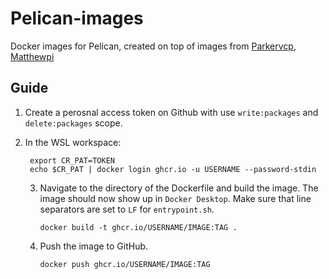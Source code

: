 # Pelican-images

Docker images for Pelican, created on top of images from [Parkervcp](https://github.com/parkervcp/images), [Matthewpi](https://github.com/matthewpi/images)

## Guide

1. Create a perosnal access token on Github with use `write:packages` and `delete:packages` scope.
2. In the WSL workspace:

   ```
    export CR_PAT=TOKEN
    echo $CR_PAT | docker login ghcr.io -u USERNAME --password-stdin
   ```
   3. Navigate to the directory of the Dockerfile and build the image. The image should now show up in `Docker Desktop`.
      Make sure that line separators are set to `LF` for `entrypoint.sh`.
      ```
      docker build -t ghcr.io/USERNAME/IMAGE:TAG .
      ```
   4. Push the image to GitHub.
      ```
      docker push ghcr.io/USERNAME/IMAGE:TAG
      ```

